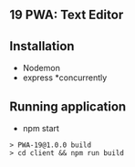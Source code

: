 ## 19 PWA: Text Editor

## Installation
* Nodemon
* express
*concurrently

## Running application
* npm start
```
> PWA-19@1.0.0 build
> cd client && npm run build
```
